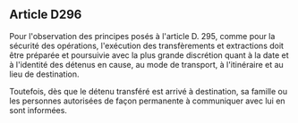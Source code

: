 Article D296
----
Pour l'observation des principes posés à l'article D. 295, comme pour la
sécurité des opérations, l'exécution des transfèrements et extractions doit être
préparée et poursuivie avec la plus grande discrétion quant à la date et à
l'identité des détenus en cause, au mode de transport, à l'itinéraire et au lieu
de destination.

Toutefois, dès que le détenu transféré est arrivé à destination, sa famille ou
les personnes autorisées de façon permanente à communiquer avec lui en sont
informées.
